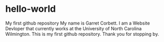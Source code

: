 # hello-world
My first github repository
My name is Garret Corbett. I am a Website Devloper that currently works at the University of North Carolina Wilmington. 
This is my first github repository. Thank you for stopping by.

